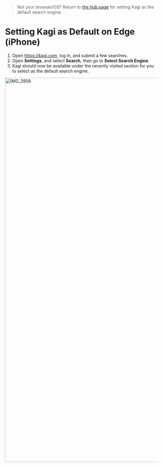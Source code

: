 > Not your browser/OS? Return to [the hub page](../../../kagi/getting-started/setting-default.md) for setting Kagi as the default search engine.
# Setting Kagi as Default on Edge (iPhone)

1. Open https://kagi.com, log in, and submit a few searches.
2. Open <b>Settings</b>, and select <b>Search</b>, then go to <b>Select Search Engine</b>.
3. Kagi should now be available under the recently visited section for you to select as the default search engine.
 <img width="585" height="1266" alt="IMG_3958" src="https://github.com/user-attachments/assets/24989a94-820c-414a-81f1-2b3841999d45" />



